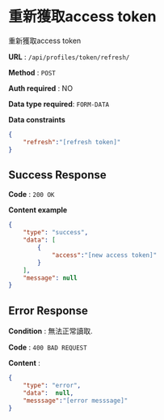 # 重新獲取access token

重新獲取access token

**URL** : `/api/profiles/token/refresh/`

**Method** : `POST`

**Auth required** : NO

**Data type required**: `FORM-DATA`

**Data constraints**

```json
{
    "refresh":"[refresh token]"
}

```

## Success Response

**Code** : `200 OK`

**Content example**

```json
{
    "type": "success",
    "data": [
        {
            "access":"[new access token]"
        }
    ],
    "message": null
}
```

## Error Response

**Condition** : 無法正常讀取.

**Code** : `400 BAD REQUEST`

**Content** :

```json
{
    "type": "error",
    "data":  null,
    "messsage":"[error messsage]"
}
```